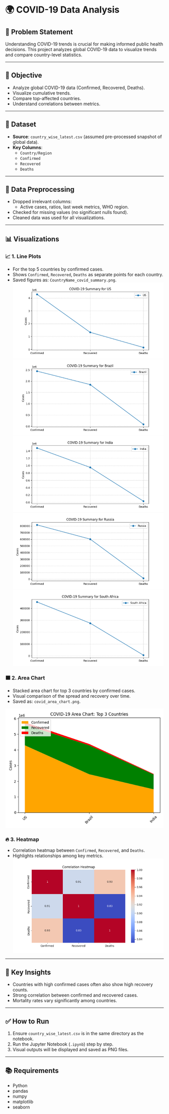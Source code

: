 # 🌍 COVID-19 Data Analysis

## 🧠 Problem Statement
Understanding COVID-19 trends is crucial for making informed public health decisions. This project analyzes global COVID-19 data to visualize trends and compare country-level statistics.

---

## 🎯 Objective
- Analyze global COVID-19 data (Confirmed, Recovered, Deaths).
- Visualize cumulative trends.
- Compare top-affected countries.
- Understand correlations between metrics.

---

## 📁 Dataset
- **Source**: `country_wise_latest.csv` (assumed pre-processed snapshot of global data).
- **Key Columns**:
  - `Country/Region`
  - `Confirmed`
  - `Recovered`
  - `Deaths`

---

## 🔧 Data Preprocessing
- Dropped irrelevant columns:
  - Active cases, ratios, last week metrics, WHO region.
- Checked for missing values (no significant nulls found).
- Cleaned data was used for all visualizations.

---

## 📊 Visualizations

### 📈 1. Line Plots
- For the top 5 countries by confirmed cases.
- Shows `Confirmed`, `Recovered`, `Deaths` as separate points for each country.
- Saved figures as: `CountryName_covid_summary.png`.
![image](https://github.com/LAXMAN7795/COVID-19-Data-Analysis/blob/89b2bcb4685bd99ba286383885a6f5f6ed8d5fba/output/US_covid_summary.png)
![image](https://github.com/LAXMAN7795/COVID-19-Data-Analysis/blob/37fd260f300a5a4d6704f7c8702020111918087f/output/Brazil_covid_summary.png)
![image](https://github.com/LAXMAN7795/COVID-19-Data-Analysis/blob/574160f0824d411d16bbed29fdad71ba2b141f1f/output/India_covid_summary.png)
![image](https://github.com/LAXMAN7795/COVID-19-Data-Analysis/blob/a7fe699d84543e982e183e5f4607c896a4bebddc/output/Russia_covid_summary.png)
![image](https://github.com/LAXMAN7795/COVID-19-Data-Analysis/blob/7ca24677dbf0bcdd03445d5c0eb7f133b9df41d3/output/South%20Africa_covid_summary.png)

### 🟧 2. Area Chart
- Stacked area chart for top 3 countries by confirmed cases.
- Visual comparison of the spread and recovery over time.
- Saved as: `covid_area_chart.png`.

![image](https://github.com/LAXMAN7795/COVID-19-Data-Analysis/blob/6badd9b44e90c3bf02f35b0b5eb3e09e5a3810d8/output/covid_area_chart.png)

### 🔥 3. Heatmap
- Correlation heatmap between `Confirmed`, `Recovered`, and `Deaths`.
- Highlights relationships among key metrics.
![image](https://github.com/LAXMAN7795/COVID-19-Data-Analysis/blob/68a23d4ebcfdc36ef89a9c7df1315b2826589bec/output/correlation_heatmap.png)
---

## 📌 Key Insights
- Countries with high confirmed cases often also show high recovery counts.
- Strong correlation between confirmed and recovered cases.
- Mortality rates vary significantly among countries.

---

## ✅ How to Run
1. Ensure `country_wise_latest.csv` is in the same directory as the notebook.
2. Run the Jupyter Notebook (`.ipynb`) step by step.
3. Visual outputs will be displayed and saved as PNG files.

---

## 📚 Requirements
- Python
- pandas
- numpy
- matplotlib
- seaborn
